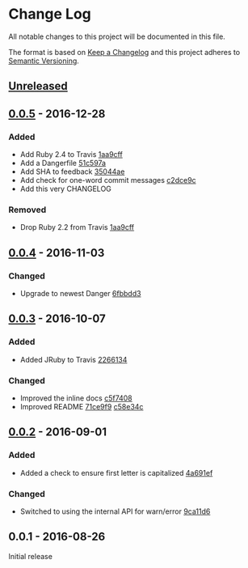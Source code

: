 # Change Log

All notable changes to this project will be documented in this file.

The format is based on [Keep a Changelog][keep] and this project adheres to
[Semantic Versioning][semver].

[keep]: http://keepachangelog.com/
[semver]: http://semver.org/

## [Unreleased]

[Unreleased]: https://github.com/jonallured/danger-commit_lint/compare/v0.0.5...master

## [0.0.5] - 2016-12-28

### Added

* Add Ruby 2.4 to Travis [1aa9cff][1aa9cff]
* Add a Dangerfile [51c597a][51c597a]
* Add SHA to feedback [35044ae][35044ae]
* Add check for one-word commit messages [c2dce9c][c2dce9c]
* Add this very CHANGELOG

### Removed

* Drop Ruby 2.2 from Travis [1aa9cff][1aa9cff]

[0.0.5]: https://github.com/jonallured/danger-commit_lint/compare/v0.0.4...0.0.5
[1aa9cff]: https://github.com/jonallured/danger-commit_lint/commit/1aa9cff
[51c597a]: https://github.com/jonallured/danger-commit_lint/commit/51c597a
[35044ae]: https://github.com/jonallured/danger-commit_lint/commit/35044ae
[c2dce9c]: https://github.com/jonallured/danger-commit_lint/commit/c2dce9c

## [0.0.4] - 2016-11-03

### Changed

* Upgrade to newest Danger [6fbbdd3][6fbbdd3]

[0.0.4]: https://github.com/jonallured/danger-commit_lint/compare/v0.0.3...v0.0.4
[6fbbdd3]: https://github.com/jonallured/danger-commit_lint/commit/6fbbdd3

## [0.0.3] - 2016-10-07

### Added

* Added JRuby to Travis [2266134][2266134]

### Changed

* Improved the inline docs [c5f7408][c5f7408]
* Improved README [71ce9f9][71ce9f9] [c58e34c][c58e34c]

[0.0.3]: https://github.com/jonallured/danger-commit_lint/compare/v0.0.2...v0.0.3
[2266134]: https://github.com/jonallured/danger-commit_lint/commit/2266134
[c5f7408]: https://github.com/jonallured/danger-commit_lint/commit/c5f7408
[71ce9f9]: https://github.com/jonallured/danger-commit_lint/commit/71ce9f9
[c58e34c]: https://github.com/jonallured/danger-commit_lint/commit/c58e34c

## [0.0.2] - 2016-09-01

### Added

* Added a check to ensure first letter is capitalized [4a691ef][4a691ef]

### Changed

* Switched to using the internal API for warn/error [9ca11d6][9ca11d6]

[0.0.2]: https://github.com/jonallured/danger-commit_lint/compare/v0.0.1...v0.0.2
[4a691ef]: https://github.com/jonallured/danger-commit_lint/commit/4a691ef
[9ca11d6]: https://github.com/jonallured/danger-commit_lint/commit/9ca11d6

## 0.0.1 - 2016-08-26

Initial release
